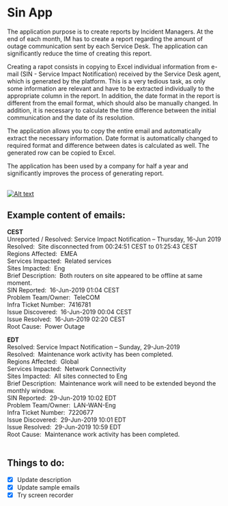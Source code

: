 # Sin App

The application purpose is to create reports by Incident Managers. At the end of each month, IM has to create a report regarding the amount of outage communication sent by each Service Desk. The application can significantly reduce the time of creating this report.

Creating a rapot consists in copying to Excel individual information from e-mail (SIN - Service Impact Notification) received by the Service Desk agent, which is generated by the platform. This is a very tedious task, as only some information are relevant and have to be extracted individually to the appropriate column in the report. In addition, the date format in the report is different from the email format, which should also be manually changed. In addition, it is necessary to calculate the time difference between the initial communication and  the date of its resolution.

The application allows you to copy the entire email and automatically extract the necessary information. Date format is automatically changed to required format and difference between dates is calculated as well. The generated row can be copied to Excel.

The application has been used by a company for half a year and significantly improves the process of generating report.
<br/><br/>

[![Alt text](https://img.youtube.com/vi/Wyco8N_zha8/0.jpg)](https://www.youtube.com/watch?v=Wyco8N_zha8)

## Example content of emails:

**CEST**<br/>
Unreported / Resolved: Service Impact Notification – Thursday, 16-Jun 2019<br/>
Resolved:&nbsp; Site disconnected from 00:24:51 CEST to 01:25:43 CEST<br/>
Regions Affected:&nbsp;  EMEA<br/>
Services Impacted:&nbsp;  Related services<br/>
Sites Impacted:&nbsp;  Eng<br/>
Brief Description:&nbsp;  Both routers on site appeared to be offline at same moment.<br/>
SIN Reported:&nbsp;  16-Jun-2019 01:04 CEST<br/>
Problem Team/Owner:&nbsp;  TeleCOM<br/>
Infra Ticket Number:&nbsp;  7416781 <br/>
Issue Discovered:&nbsp;  16-Jun-2019 00:04 CEST <br/>
Issue Resolved:&nbsp;  16-Jun-2019 02:20 CEST <br/>
Root Cause:&nbsp;  Power Outage<br/>

**EDT**<br/>
Resolved: Service Impact Notification – Sunday, 29-Jun-2019<br/>
Resolved:&nbsp; Maintenance work activity has been completed.<br/>
Regions Affected:&nbsp;  Global<br/>
Services Impacted:&nbsp;  Network Connectivity<br/>
Sites Impacted:&nbsp;  All sites connected to Eng<br/>
Brief Description:&nbsp;  Maintenance work will need to be extended beyond the monthly window.<br/>
SIN Reported:&nbsp;  29-Jun-2019 10:02 EDT<br/>
Problem Team/Owner:&nbsp;  LAN-WAN-Eng<br/>
Infra Ticket Number:&nbsp;  7220677 <br/>
Issue Discovered:&nbsp;  29-Jun-2019 10:01 EDT <br/>
Issue Resolved:&nbsp;  29-Jun-2019 10:59 EDT <br/>
Root Cause:&nbsp;  Maintenance work activity has been completed.
<br/><br/>

## Things to do:
- [x] Update description
- [x] Update sample emails
- [x] Try screen recorder
